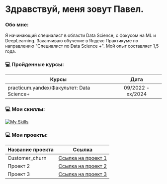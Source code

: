 Здравствуй, меня зовут Павел.
=============================================================================================================================================


###  Обо мне:
Я начинающий специалист в области Data Science, с фокусом на ML и DeepLearning. Заканчиваю обучение в Яндекс Практикуме по направлению "Специалист по  Data Science +". Мой опыт составляет 1,5 года.

### 💻 Пройденные курсы:
                                                
| Курсы                                                           | Дата              |
| ----------------------------------------------------------------| :---------------: |
| practicum.yandex/Факультет: Data Science+                       | 09/2022 - xx/2024 |
### 💻 Мои скиллы:

[![My Skills](https://skillicons.dev/icons?i=git,py,pytorch,sklearn,sqlite,tensorflow"&theme=light)](https://skillicons.dev)

### 💻 Мои проекты:

| Название проекта | Ссылка |
|------------------|--------|
| Customer_churn         | [Ссылка на проект 1](https://github.com/FrustrationDesu/yandex.practicum/tree/main/Customer_churn) |
| Проект 2         | [Ссылка на проект 2](ссылка2) |
| Проект 3         | [Ссылка на проект 3](ссылка3) |
